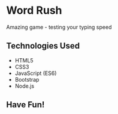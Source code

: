 # Word Rush
Amazing game - testing your typing speed

## Technologies Used
* HTML5
* CSS3
* JavaScript (ES6)
* Bootstrap
* Node.js

## Have Fun!

